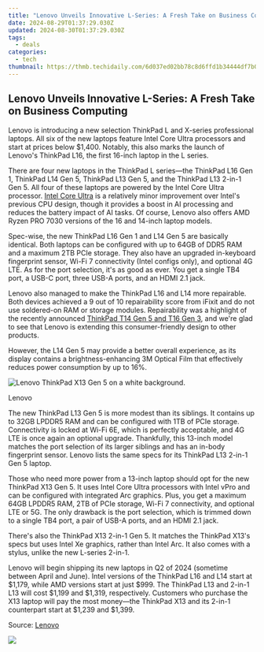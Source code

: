 ```yaml
---
title: "Lenovo Unveils Innovative L-Series: A Fresh Take on Business Computing"
date: 2024-08-29T01:37:29.030Z
updated: 2024-08-30T01:37:29.030Z
tags:
  - deals
categories:
  - tech
thumbnail: https://thmb.techidaily.com/6d037ed02bb78c8d6ffd1b34444df7b04ee29318597dde2ea49af183ae0562b3.png
---
```


## Lenovo Unveils Innovative L-Series: A Fresh Take on Business Computing

Lenovo is introducing a new selection ThinkPad L and X-series professional laptops. All six of the new laptops feature Intel Core Ultra processors and start at prices below $1,400\. Notably, this also marks the launch of Lenovo's ThinkPad L16, the first 16-inch laptop in the L series.

 There are four new laptops in the ThinkPad L series—the ThinkPad L16 Gen 1, ThinkPad L14 Gen 5, ThinkPad L13 Gen 5, and the ThinkPad L13 2-in-1 Gen 5\. All four of these laptops are powered by the Intel Core Ultra processor. [Intel Core Ultra](https://facebook-video-content.techidaily.com/elevate-your-profiles-visual-appeal-for-2024/) is a relatively minor improvement over Intel's previous CPU design, though it provides a boost in AI processing and reduces the battery impact of AI tasks. Of course, Lenovo also offers AMD Ryzen PRO 7030 versions of the 16 and 14-inch laptop models.

 Spec-wise, the new ThinkPad L16 Gen 1 and L14 Gen 5 are basically identical. Both laptops can be configured with up to 64GB of DDR5 RAM and a maximum 2TB PCIe storage. They also have an upgraded in-keyboard fingerprint sensor, Wi-Fi 7 connectivity (Intel configs only), and optional 4G LTE. As for the port selection, it's as good as ever. You get a single TB4 port, a USB-C port, three USB-A ports, and an HDMI 2.1 jack.

 Lenovo also managed to make the ThinkPad L16 and L14 more repairable. Both devices achieved a 9 out of 10 repairability score from iFixit and do not use soldered-on RAM or storage modules. Repairability was a highlight of the recently announced [ThinkPad T14 Gen 5 and T16 Gen 3](https://facebook-video-share.techidaily.com/updated-in-2024-embarking-on-a-virtual-odyssey-through-yt-stories/), and we're glad to see that Lenovo is extending this consumer-friendly design to other products.

 However, the L14 Gen 5 may provide a better overall experience, as its display contains a brightness-enhancing 3M Optical Film that effectively reduces power consumption by up to 16%.

![Lenovo ThinkPad X13 Gen 5 on a white background.](https://static1.howtogeekimages.com/wordpress/wp-content/uploads/2024/03/32.jpg) 

Lenovo

 The new ThinkPad L13 Gen 5 is more modest than its siblings. It contains up to 32GB LPDDR5 RAM and can be configured with 1TB of PCIe storage. Connectivity is locked at Wi-Fi 6E, which is perfectly acceptable, and 4G LTE is once again an optional upgrade. Thankfully, this 13-inch model matches the port selection of its larger siblings and has an in-body fingerprint sensor. Lenovo lists the same specs for its ThinkPad L13 2-in-1 Gen 5 laptop.

 Those who need more power from a 13-inch laptop should opt for the new ThinkPad X13 Gen 5\. It uses Intel Core Ultra processors with Intel vPro and can be configured with integrated Arc graphics. Plus, you get a maximum 64GB LPDDR5 RAM, 2TB of PCIe storage, Wi-Fi 7 connectivity, and optional LTE or 5G. The only drawback is the port selection, which is trimmed down to a single TB4 port, a pair of USB-A ports, and an HDMI 2.1 jack.

 There's also the ThinkPad X13 2-in-1 Gen 5\. It matches the ThinkPad X13's specs but uses Intel Xe graphics, rather than Intel Arc. It also comes with a stylus, unlike the new L-series 2-in-1.

 Lenovo will begin shipping its new laptops in Q2 of 2024 (sometime between April and June). Intel versions of the ThinkPad L16 and L14 start at $1,179, while AMD versions start at just $999\. The ThinkPad L13 and 2-in-1 L13 will cost $1,199 and $1,319, respectively. Customers who purchase the X13 laptop will pay the most money—the ThinkPad X13 and its 2-in-1 counterpart start at $1,239 and $1,399.

 Source: [Lenovo](https://shop-links.co/link/?exclusive=1&publisher_slug=itechdaily19598&url=https%3A%2F%2Fnews.lenovo.com%2Fpressroom%2Fpress-releases%2Funleashing-innovation-and-better-sustainability-of-lenovos-latest-thinkpad-l-series-and-x-series-laptops%2F)

<ins class="adsbygoogle"
     style="display:block"
     data-ad-format="autorelaxed"
     data-ad-client="ca-pub-7571918770474297"
     data-ad-slot="1223367746"></ins>



<ins class="adsbygoogle"
     style="display:block"
     data-ad-client="ca-pub-7571918770474297"
     data-ad-slot="8358498916"
     data-ad-format="auto"
     data-full-width-responsive="true"></ins>



<!-- affiliate ads begin -->
<a href="https://secure.2checkout.com/order/checkout.php?PRODS=4715391&QTY=1&AFFILIATE=108875&CART=1"><img src="https://secure.avangate.com/images/merchant/7f687767ccf20fcea1c9dc4a5adc2326/Digisigner_banner_728_x_90_color_version.png" border="0"></a>
<!-- affiliate ads end -->